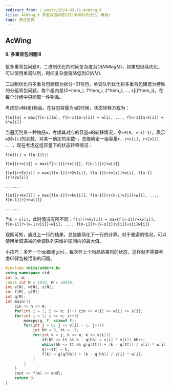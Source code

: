 ```yaml
---
redirect_from: /_posts/2024-03-11-AcWing_6
title: AcWing_6 多重背包问题III(单调队列优化，模板)
tags: 算法竞赛
---
```


## AcWing

####  6. 多重背包问题III

接多重背包问题II，二进制优化的时间复杂度为$O(NMlogM)$，如果想继续优化，可以使用单调队列，时间复杂度将降低到$O(NM)$.

二进制优化将多重背包建模为拆分+01背包，单调队列优化将多重背包建模为特殊的分组背包问题，每个组内是{0\*item_i, 1\*item_i, 2\*item_i, ..., s[i]\*item_i}，在每个分组中只能取一件物品。

考虑前`n`种(组)物品，在背包容量为`m`的时候，状态转移方程为：

`f[n][m] = max{f[n-1][m], f[n-1][m-v[i]] + w[i], ..., f[n-1][m-k[i]] + k*w[i]}`

当遍历到某一种物品`n`，考虑其对应的容量`m`的转移情况，令`r∈[0, v[i]-1]`，表示`m`对`v[i]`的余数，对某一确定的余数`r`，总能确定一组容量`r, r+v[i], r+2v[i], ...`，现在考虑这组容量下的状态转移情况：

`f[n][r] = f[n-1][r]`

`f[n][r+v[i]] = max{f[n-1][r+v[i]], f[n-1][r]+w[i]}`

`f[n][r+2v[i]] = max{f[n-1][r+2v[i]], f[n-1][r+v[i]]+w[i], f[n-1][r]+2w[i]}`

`......`

`f[n][r+kv[i]] = max{f[n-1][r+kv[i]], f[n-1][r+(k-1)v[i]]+w[i], ..., f[n-1][r]+kw[i]}`

`......`

当`k > s[i]`，此时情况有所不同：`f[n][r+kv[i]] = max{f[n-1][r+kv[i]], f[n-1][r+(k-1)v[i]]+w[i], ..., f[n-1][r+(k-s[i])v[i]]+s[i]w[i]}`

观察可知，通过上一行的结果，总是能简化下一行的计算。对于普遍的情况，可以使用单调递减的单调队列来维护区间内的最大值。

小技巧：多开一个dp数组`g[M]`，每次存上个物品结束时的状态，这样就不需要考虑01背包被污染的问题。

```cpp
#include <bits/stdc++.h>
using namespace std;
int n, m;
const int N = 1010, M = 20010;
int v[N], w[N], s[N];
int f[M], g[M];
int q[M];
int main(){
    cin >> n >> m;
    for(int i = 1; i <= n; i++) cin >> v[i] >> w[i] >> s[i];
    for(int i = 1; i <= n; i++){
        memcpy(g, f, sizeof f);
        for(int j = 0; j <= v[i] - 1; j++){
            int hh = 0, tt = -1;
            for(int k = j; k <= m; k += v[i]){
                if(hh <= tt && k - q[hh] > s[i] * v[i]) hh++;
                while(hh <= tt && g[q[tt]] + (k - q[tt]) / v[i] * w[i] <= g[k]) tt--;
                q[++tt] = k;
                f[k] = g[q[hh]] + (k - q[hh]) / v[i] * w[i];
            }
        }
    }
    cout << f[m] << endl;
    return 0;
}
```